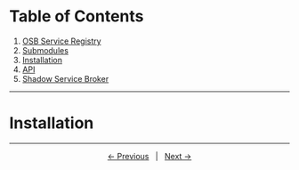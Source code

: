 # Table of Contents
1. [OSB Service Registry](../README.md)
2. [Submodules](./submodules.md)
3. [Installation](#installation)
4. [API](./api.md)
5. [Shadow Service Broker](./shadowservicebroker.md)
---

# Installation


---
<p align="center">
    <span ><a href="../README.md"><- Previous</a></span>
	    <span>&nbsp; | &nbsp;</span> 
    <span><a href="./api.md">Next -></a></span>
</p>